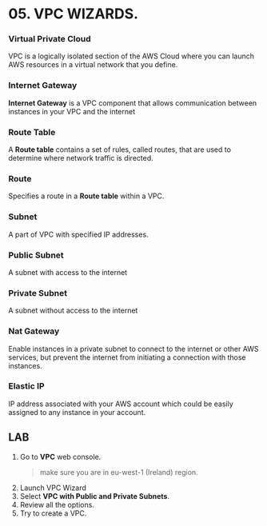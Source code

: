 # 05. VPC WIZARDS.

### Virtual Private Cloud

VPC is a logically isolated section of the AWS Cloud where you can launch AWS resources in a virtual network that you define.

### Internet Gateway

**Internet Gateway** is a VPC component that allows communication between instances in your VPC and the internet

### Route Table

A **Route table** contains a set of rules, called routes, that are used to determine where network traffic is directed.

### Route

Specifies a route in a **Route table** within a VPC.

### Subnet

A part of VPC with specified IP addresses.

### Public Subnet

A subnet with access to the internet

### Private Subnet

A subnet without access to the internet

### Nat Gateway

Enable instances in a private subnet to connect to the internet or other AWS services, but prevent the internet from initiating a connection with those instances.

### Elastic IP

IP address associated with your AWS account which could be easily assigned to any instance in your account.

## LAB

1. Go to **VPC** web console.
    > make sure you are in eu-west-1 (Ireland) region.
2. Launch VPC Wizard
3. Select **VPC with Public and Private Subnets**.
4. Review all the options.
5. Try to create a VPC.
